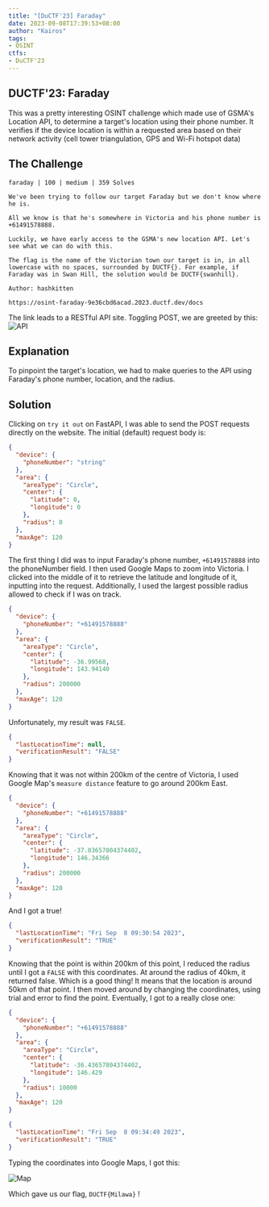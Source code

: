 ```yaml
---
title: "[DuCTF'23] Faraday"
date: 2023-09-08T17:39:53+08:00
author: "Kairos"
tags:
- OSINT
ctfs:
- DuCTF'23
---
```


## DUCTF'23: Faraday

This was a pretty interesting OSINT challenge which made use of GSMA's Location API, to determine a target's location using their phone number. It verifies if the device location is within a requested area based on their network activity (cell tower triangulation, GPS and Wi-Fi hotspot data)

## The Challenge

```
faraday | 100 | medium | 359 Solves

We've been trying to follow our target Faraday but we don't know where he is.

All we know is that he's somewhere in Victoria and his phone number is +61491578888.

Luckily, we have early access to the GSMA's new location API. Let's see what we can do with this.

The flag is the name of the Victorian town our target is in, in all lowercase with no spaces, surrounded by DUCTF{}. For example, if Faraday was in Swan Hill, the solution would be DUCTF{swanhill}.

Author: hashkitten

https://osint-faraday-9e36cbd6acad.2023.ductf.dev/docs
```

The link leads to a RESTful API site. Toggling POST, we are greeted by this:
![API](API.png)


## Explanation

To pinpoint the target's location, we had to make queries to the API using Faraday's phone number, location, and the radius. 

## Solution

Clicking on `try it out` on FastAPI, I was able to send the POST requests directly on the website. The initial (default) request body is:

```JSON
{
  "device": {
    "phoneNumber": "string"
  },
  "area": {
    "areaType": "Circle",
    "center": {
      "latitude": 0,
      "longitude": 0
    },
    "radius": 0
  },
  "maxAge": 120
}
```

The first thing I did was to input Faraday's phone number, `+61491578888` into the phoneNumber field. I then used Google Maps to zoom into Victoria. I clicked into the middle of it to retrieve the latitude and longitude of it, inputting into the request. Additionally, I used the largest possible radius allowed to check if I was on track.

```JSON
{
  "device": {
    "phoneNumber": "+61491578888"
  },
  "area": {
    "areaType": "Circle",
    "center": {
      "latitude": -36.99568,
      "longitude": 143.94140
    },
    "radius": 200000
  },
  "maxAge": 120
}
```

Unfortunately, my result was `FALSE`.
```JSON
{
  "lastLocationTime": null,
  "verificationResult": "FALSE"
}
```

Knowing that it was not within 200km of the centre of Victoria, I used Google Map's `measure distance` feature to go around 200km East.

```JSON
{
  "device": {
    "phoneNumber": "+61491578888"
  },
  "area": {
    "areaType": "Circle",
    "center": {
      "latitude": -37.03657804374402,
      "longitude": 146.34366
    },
    "radius": 200000
  },
  "maxAge": 120
}
```

And I got a true!
```JSON
{
  "lastLocationTime": "Fri Sep  8 09:30:54 2023",
  "verificationResult": "TRUE"
}
```

Knowing that the point is within 200km of this point, I reduced the radius until I got a `FALSE` with this coordinates. At around the radius of 40km, it returned false. Which is a good thing! It means that the location is around 50km of that point. I then moved around by changing the coordinates, using trial and error to find the point. Eventually, I got to a really close one:

```JSON
{
  "device": {
    "phoneNumber": "+61491578888"
  },
  "area": {
    "areaType": "Circle",
    "center": {
      "latitude": -36.43657804374402,
      "longitude": 146.429
    },
    "radius": 10000
  },
  "maxAge": 120
}
```
```JSON
{
  "lastLocationTime": "Fri Sep  8 09:34:49 2023",
  "verificationResult": "TRUE"
}
```

Typing the coordinates into Google Maps, I got this:

![Map](Maps.png)

Which gave us our flag, `DUCTF{Milawa}` !